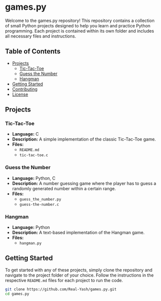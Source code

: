 # games.py

Welcome to the games.py repository! This repository contains a collection of small Python projects designed to help you learn and practice Python programming. Each project is contained within its own folder and includes all necessary files and instructions.

## Table of Contents

- [Projects](#projects)
  - [Tic-Tac-Toe](#tic-tac-toe)
  - [Guess the Number](#guess-the-number)
  - [Hangman](#hangman)
- [Getting Started](#getting-started)
- [Contributing](#contributing)
- [License](#license)

## Projects

### Tic-Tac-Toe

- **Language:** C
- **Description:** A simple implementation of the classic Tic-Tac-Toe game.
- **Files:**
  - `README.md`
  - `tic-tac-toe.c`

### Guess the Number

- **Language:** Python, C
- **Description:** A number guessing game where the player has to guess a randomly generated number within a certain range.
- **Files:**
  - `guess_the_number.py`
  - `guess-the-number.c`

### Hangman

- **Language:** Python
- **Description:** A text-based implementation of the Hangman game.
- **Files:**
  - `hangman.py`

## Getting Started

To get started with any of these projects, simply clone the repository and navigate to the project folder of your choice. Follow the instructions in the respective `README.md` files for each project to run the code.

```bash
git clone https://github.com/Real-Yash/games.py.git
cd games.py